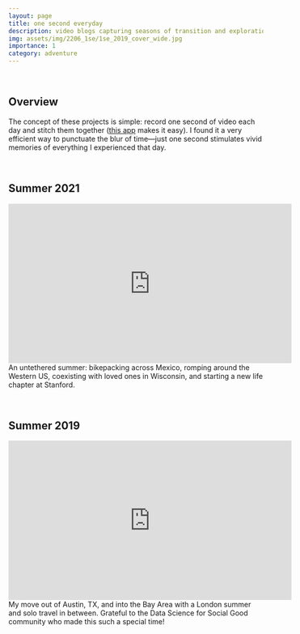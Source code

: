 ```yaml
---
layout: page
title: one second everyday
description: video blogs capturing seasons of transition and exploration
img: assets/img/2206_1se/1se_2019_cover_wide.jpg
importance: 1
category: adventure
---
```


&nbsp;
## Overview

The concept of these projects is simple: record one second of video each day and stitch them together ([this app](https://1se.co/) makes it easy). I found it a very efficient way to punctuate the blur of time&mdash;just one second stimulates vivid memories of everything I experienced that day.

&nbsp;
## Summer 2021 
<div class="row justify-content-sm-center">
	<div class="iframe-container">
		<iframe width="560" height="315" src="https://www.youtube.com/embed/kwQg-zc13rM" title="YouTube video player" frameborder="0" allow="accelerometer; autoplay; clipboard-write; encrypted-media; gyroscope; picture-in-picture" allowfullscreen></iframe>
	</div>
</div>

<div class="caption">
    An untethered summer: bikepacking across Mexico, romping around the Western US, coexisting with loved ones in Wisconsin, and starting a new life chapter at Stanford.
</div>


&nbsp;
## Summer 2019 
<div class="row justify-content-sm-center">
	<div class="iframe-container">
		<iframe width="560" height="315" src="https://www.youtube.com/embed/RUKrB8ZKwNQ" title="YouTube video player" frameborder="0" allow="accelerometer; autoplay; clipboard-write; encrypted-media; gyroscope; picture-in-picture" allowfullscreen></iframe>
	</div>
</div>

<div class="caption">
	My move out of Austin, TX, and into the Bay Area with a London summer and solo travel in between. Grateful to the Data Science for Social Good community who made this such a special time!
</div>
